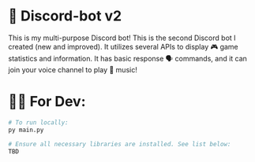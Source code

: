 # 🤖 Discord-bot v2

This is my multi-purpose Discord bot! This is the second Discord bot I created (new and improved). It utilizes several APIs to display 🎮 game statistics and information. It has basic response 🗣 commands, and it can join your voice channel to play 🎵 music!

# 👨‍💻 For Dev:

```bash
# To run locally:
py main.py

# Ensure all necessary libraries are installed. See list below:
TBD
```
